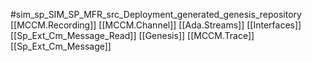 #sim_sp_SIM_SP_MFR_src_Deployment_generated_genesis_repository
[[MCCM.Recording]]
[[MCCM.Channel]]
[[Ada.Streams]]
[[Interfaces]]
[[Sp_Ext_Cm_Message_Read]]
[[Genesis]]
[[MCCM.Trace]]
[[Sp_Ext_Cm_Message]]
